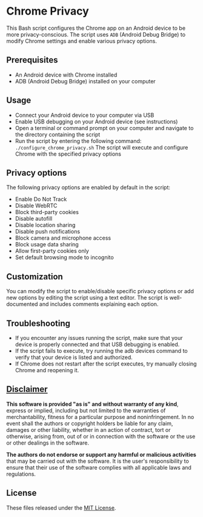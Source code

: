 # Chrome Privacy
This Bash script configures the Chrome app on an Android device to be more privacy-conscious. The script uses `ADB` (Android Debug Bridge) to modify Chrome settings and enable various privacy options.

## Prerequisites
* An Android device with Chrome installed
* ADB (Android Debug Bridge) installed on your computer

## Usage
* Connect your Android device to your computer via USB
* Enable USB debugging on your Android device (see instructions)
* Open a terminal or command prompt on your computer and navigate to the directory containing the script
* Run the script by entering the following command:
`./configure_chrome_privacy.sh`
The script will execute and configure Chrome with the specified privacy options

## Privacy options
The following privacy options are enabled by default in the script:

* Enable Do Not Track
* Disable WebRTC
* Block third-party cookies
* Disable autofill
* Disable location sharing
* Disable push notifications
* Block camera and microphone access
* Block usage data sharing
* Allow first-party cookies only
* Set default browsing mode to incognito

## Customization
You can modify the script to enable/disable specific privacy options or add new options by editing the script using a text editor. The script is well-documented and includes comments explaining each option.

## Troubleshooting
* If you encounter any issues running the script, make sure that your device is properly connected and that USB debugging is enabled.
* If the script fails to execute, try running the adb devices command to verify that your device is listed and authorized.
* If Chrome does not restart after the script executes, try manually closing Chrome and reopening it.

## [Disclaimer](DISCLAIMER)
**This software is provided "as is" and without warranty of any kind**, express or implied, including but not limited to the warranties of merchantability, fitness for a particular purpose and noninfringement. In no event shall the authors or copyright holders be liable for any claim, damages or other liability, whether in an action of contract, tort or otherwise, arising from, out of or in connection with the software or the use or other dealings in the software.

**The authors do not endorse or support any harmful or malicious activities** that may be carried out with the software. It is the user's responsibility to ensure that their use of the software complies with all applicable laws and regulations.

## License

These files released under the [MIT License](LICENSE).
